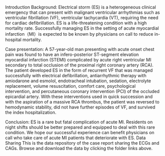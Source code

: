 Introduction
Background: Electrical storm (ES) is a heterogeneous clinical emergency that can present with malignant ventricular arrhythmias such as ventricular fibrillation (VF),
ventricular tachycardia (VT), requiring the need for cardiac defibrillation. ES is a life-threatening condition with a high mortality rate. Successfully managing ES
in the setting of acute myocardial infarction（MI）is expected to be known by physicians on call to reduce in-hospital mortality.

Case presentation: A 57-year-old man presenting with acute onset chest pain was found to have an infero-posterior ST-segment elevation myocardial infarction (STEMI) 
complicated by acute right ventricular MI secondary to total occlusion of the proximal right coronary artery (RCA). The patient developed ES in the form of recurrent
VF that was managed successfully with electrical defibrillation, antiarrhythmic therapy with amiodarone and esmolol, endotracheal intubation, sedation, electrolyte 
replacement, volume resuscitation, comfort care, psychological intervention, and percutaneous coronary intervention (PCI) of the occluded epicardial artery. With 
these interventions used in quick succession and with the aspiration of a massive RCA thrombus, the patient was reversed to hemodynamic stability, did not have 
further episodes of VF, and survived the index hospitalization.

Conclusion: ES is a rare but fatal complication of acute MI. Residents on night shifts should be better prepared and equipped to deal with this rare condition. We 
hope our successful experience can benefit physicians on call who take care of acute MI patients that deteriorate with ES.
Data Sharing
This is the data repository of the case report sharing the ECGs and CAGs. Browse and download the data by clicking the folder links above.
